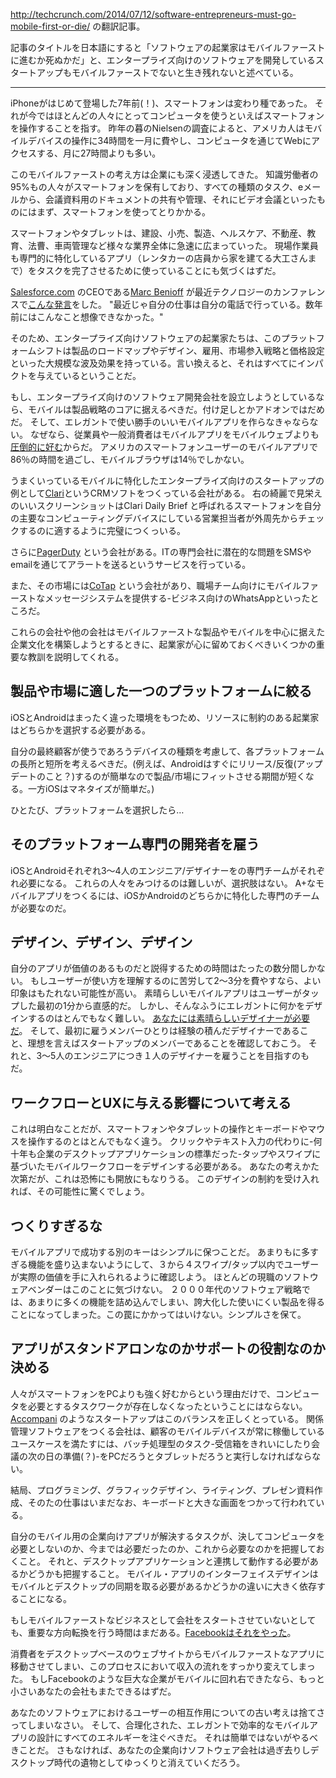 http://techcrunch.com/2014/07/12/software-entrepreneurs-must-go-mobile-first-or-die/ の翻訳記事。

記事のタイトルを日本語にすると「ソフトウェアの起業家はモバイルファーストに進むか死ぬかだ」と、エンタープライズ向けのソフトウェアを開発しているスタートアップもモバイルファーストでないと生き残れないと述べている。

---
iPhoneがはじめて登場した7年前(！)、スマートフォンは変わり種であった。
それが今ではほとんどの人々にとってコンピュータを使うといえばスマートフォンを操作することを指す。
昨年の暮のNielsenの調査によると、アメリカ人はモバイルデバイスの操作に34時間を一月に費やし、コンピュータを通じてWebにアクセスする、月に27時間よりも多い。

このモバイルファーストの考え方は企業にも深く浸透してきた。
知識労働者の95%もの人々がスマートフォンを保有しており、すべての種類のタスク、eメールから、会議資料用のドキュメントの共有や管理、それにビデオ会議といったものにはまず、スマートフォンを使ってとりかかる。

スマートフォンやタブレットは、建設、小売、製造、ヘルスケア、不動産、教育、法曹、車両管理など様々な業界全体に急速に広まっていった。
現場作業員も専門的に特化しているアプリ（レンタカーの店員から家を建てる大工さんまで）をタスクを完了させるために使っていることにも気づくはずだ。

[Salesforce.com](http://salesforce.com/) のCEOである[Marc Benioff](http://www.crunchbase.com/person/marc-benioff) が最近テクノロジーのカンファレンスで[こんな発言](http://www.theregister.co.uk/2014/05/20/salesforce_q1_2015_earnings/)をした。
"最近じゃ自分の仕事は自分の電話で行っている。数年前にはこんなこと想像できなかった。"

そのため、エンタープライズ向けソフトウェアの起業家たちは、このプラットフォームシフトは製品のロードマップやデザイン、雇用、市場参入戦略と価格設定といった大規模な波及効果を持っている。言い換えると、それはすべてにインパクトを与えているということだ。

もし、エンタープライズ向けのソフトウェア開発会社を設立しようとしているなら、モバイルは製品戦略のコアに据えるべきだ。付け足しとかアドオンではだめだ。
そして、エレガントで使い勝手のいいモバイルアプリを作らなきゃならない。
なぜなら、従業員や一般消費者はモバイルアプリをモバイルウェブよりも[圧倒的に好む](http://www.businessinsider.com/mobile-web-vs-app-usage-statistics-2014-4)からだ。
アメリカのスマートフォンユーザーのモバイルアプリで86％の時間を過ごし、モバイルブラウザは14％でしかない。

うまくいっているモバイルに特化したエンタープライズ向けのスタートアップの例として[Clari](http://www.crunchbase.com/organization/clari)というCRMソフトをつくっている会社がある。
右の綺麗で見栄えのいいスクリーンショットはClari Daily Brief と呼ばれるスマートフォンを自分の主要なコンピューティングデバイスにしている営業担当者が外周先からチェックするのに適するように完璧につくっいる。

さらに[PagerDuty](http://www.crunchbase.com/organization/pagerduty) という会社がある。ITの専門会社に潜在的な問題をSMSやemailを通じてアラートを送るというサービスを行っている。

また、その市場には[CoTap](http://www.crunchbase.com/organization/cotap) という会社があり、職場チーム向けにモバイルファーストなメッセージシステムを提供する-ビジネス向けのWhatsAppといったところだ。

これらの会社や他の会社はモバイルファーストな製品やモバイルを中心に据えた企業文化を構築しようとするときに、起業家が心に留めておくべきいくつかの重要な教訓を説明してくれる。

## 製品や市場に適した一つのプラットフォームに絞る
iOSとAndroidはまったく違った環境をもつため、リソースに制約のある起業家はどちらかを選択する必要がある。

自分の最終顧客が使うであろうデバイスの種類を考慮して、各プラットフォームの長所と短所を考えるべきだ。(例えば、Androidはすぐにリリース/反復(アップデートのこと？)するのが簡単なので製品/市場にフィットさせる期間が短くなる。一方iOSはマネタイズが簡単だ。)

ひとたび、プラットフォームを選択したら…

## そのプラットフォーム専門の開発者を雇う
iOSとAndroidそれぞれ3〜4人のエンジニア/デザイナーをの専門チームがそれぞれ必要になる。
これらの人々をみつけるのは難しいが、選択肢はない。
A+なモバイルアプリをつくるには、iOSかAndroidのどちらかに特化した専門のチームが必要なのだ。

## デザイン、デザイン、デザイン
自分のアプリが価値のあるものだと説得するための時間はたったの数分間しかない。
もしユーザーが使い方を理解するのに苦労して2〜3分を費やすなら、よい印象はもたれない可能性が高い。
素晴らしいモバイルアプリはユーザーがタップした最初の1分から直感的だ。
しかし、そんなふうにエレガントに何かをデザインするのはとんでもなく難しい。
[あなたには素晴らしいデザイナーが必要だ](http://rogerleevc.com/2014/06/software-entrepreneurs-playbook-why-every-enterprise-startup-needs-a-killer-ux-team/)。
そして、最初に雇うメンバーひとりは経験の積んだデザイナーであること、理想を言えばスタートアップのメンバーであることを確認しておこう。
それと、3〜5人のエンジニアにつき１人のデザイナーを雇うことを目指すのもだ。

## ワークフローとUXに与える影響について考える
これは明白なことだが、スマートフォンやタブレットの操作とキーボードやマウスを操作するのとはとんでもなく違う。
クリックやテキスト入力の代わりに-何十年も企業のデスクトップアプリケーションの標準だった-タップやスワイプに基づいたモバイルワークフローをデザインする必要がある。
あなたの考えかた次第だが、これは恐怖にも開放にもなりうる。
このデザインの制約を受け入れれば、その可能性に驚くでしょう。

## つくりすぎるな
モバイルアプリで成功する別のキーはシンプルに保つことだ。
あまりもに多すぎる機能を盛り込まないようにして、３から４スワイプ/タップ以内でユーザーが実際の価値を手に入れられるように確認しよう。
ほとんどの現職のソフトウェアベンダーはこのことに気づけない。
２０００年代のソフトウェア戦略では、あまりに多くの機能を詰め込んでしまい、誇大化した使いにくい製品を得ることになってしまった。この罠にかかってはいけない。シンプルさを保て。

## アプリがスタンドアロンなのかサポートの役割なのか決める
人々がスマートフォンをPCよりも強く好むからという理由だけで、コンピュータを必要とするタスクワークが存在しなくなったということにはならない。
[Accompani](http://www.crunchbase.com/organization/accompani) のようなスタートアップはこのバランスを正しくとっている。
関係管理ソフトウェアをつくる会社は、顧客のモバイルデバイスが常に稼働しているユースケースを満たすには、バッチ処理型のタスク-受信箱をきれいにしたり会議の次の日の準備(？)-をPCだろうとタブレットだろうと実行しなければならない。

結局、プログラミング、グラフィックデザイン、ライティング、プレゼン資料作成、そのたの仕事はいまだなお、キーボードと大きな画面をつかって行われている。

自分のモバイル用の企業向けアプリが解決するタスクが、決してコンピュータを必要としないのか、今までは必要だったのか、これから必要なのかを把握しておくこと。
それと、デスクトップアプリケーションと連携して動作する必要があるかどうかも把握すること。
モバイル・アプリのインターフェイスデザインはモバイルとデスクトップの同期を取る必要があるかどうかの違いに大きく依存することになる。

もしモバイルファーストなビジネスとして会社をスタートさせていないとしても、重要な方向転換を行う時間はまだある。[Facebookはそれをやった](http://expandedramblings.com/index.php/facebook-mobile-app-statistics/#.U49LfvldVJU)。

消費者をデスクトップベースのウェブサイトからモバイルファーストなアプリに移動させてしまい、このプロセスにおいて収入の流れをすっかり変えてしまった。
もしFacebookのような巨大な企業がモバイルに回れ右できたなら、もっと小さいあなたの会社もまたできるはずだ。

あなたのソフトウェアにおけるユーザーの相互作用についての古い考えは捨てさってしまいなさい。
そして、合理化された、エレガントで効率的なモバイルアプリの設計にすべてのエネルギーを注ぐべきだ。
それは簡単ではないがやるべきことだ。
さもなければ、あなたの企業向けソフトウェア会社は過ぎ去りしデスクトップ時代の遺物としてゆっくりと消えていくだろう。
